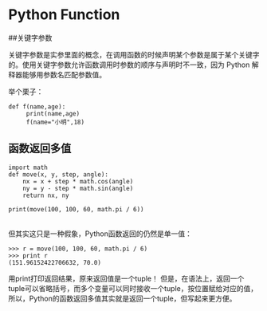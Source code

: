 # Python Function


##关键字参数

关键字参数是实参里面的概念，在调用函数的时候声明某个参数是属于某个关键字的。使用关键字参数允许函数调用时参数的顺序与声明时不一致，因为 Python 解释器能够用参数名匹配参数值。

举个栗子：
```
def f(name,age):
     print(name,age)
     f(name="小明",18)
```



## 函数返回多值
```
import math
def move(x, y, step, angle):
    nx = x + step * math.cos(angle)
    ny = y - step * math.sin(angle)
    return nx, ny
     
print(move(100, 100, 60, math.pi / 6))
　　
```
但其实这只是一种假象，Python函数返回的仍然是单一值：
```
>>> r = move(100, 100, 60, math.pi / 6)
>>> print r
(151.96152422706632, 70.0)
```
用print打印返回结果，原来返回值是一个tuple！
但是，在语法上，返回一个tuple可以省略括号，而多个变量可以同时接收一个tuple，按位置赋给对应的值，所以，Python的函数返回多值其实就是返回一个tuple，但写起来更方便。

